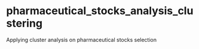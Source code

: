 # pharmaceutical_stocks_analysis_clustering
Applying cluster analysis on pharmaceutical stocks selection 
